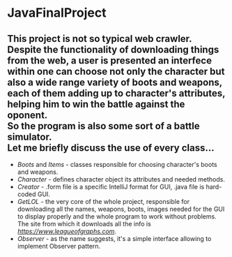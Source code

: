 # JavaFinalProject
This project is not so typical web crawler. Despite the functionality of downloading things from the web, a user is presented an interfece within one can choose not only the character but also a wide range variety of boots and weapons, each of them adding up to character's attributes, helping him to win the battle against the oponent.  
So the program is also some sort of a battle simulator.  
 Let me briefly discuss the use of every class...
----  
* *Boots* and *Items* - classes responsible for choosing character's boots and weapons.  
* *Character* - defines character object its attributes and needed methods.  
* *Creator* - .form file is a specific IntelliJ format for GUI, .java file is hard-coded GUI.  
* *GetLOL* - the very core of the whole project, responsible for downloading all the names, weapons, boots, images needed for the GUI to display properly and the whole program to work without problems. 
The site from which it downloads all the info is _https://www.leagueofgraphs.com_.   
* *Observer* - as the name suggests, it's a simple interface allowing to implement Observer pattern.   

